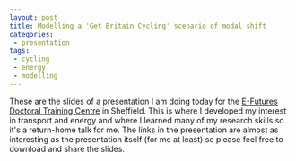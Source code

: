 ```yaml
---
layout: post
title: Modelling a 'Get Britain Cycling' scenario of modal shift
categories:
 - presentation
tags:
 - cycling
 - energy
 - modelling
---
```


These are the slides of a presentation I am doing
today for the [E-Futures Doctoral Training
Centre](http://e-futures.group.shef.ac.uk/page/home/)
in Sheffield. This is where I developed my interest in transport and energy and
where I learned many of my research skills so it's a return-home talk for me.
The links in the presentation are almost as interesting as the presentation
itself (for me at least) so please feel free to download and share the slides.

<script async class="speakerdeck-embed" data-id="f7eb6130b1b6013166606626245ad2b7" data-ratio="1.33333333333333" src="//speakerdeck.com/assets/embed.js"></script>


